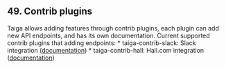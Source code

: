 ## 49. Contrib plugins
Taiga allows adding features through contrib plugins, each plugin can add new
API endpoints, and has its own documentation.
Current supported contrib plugins that adding endpoints:
*
taiga-contrib-slack: Slack integration
([documentation](http://taigaio.github.io/taiga-contrib-slack/dist/index.html))
*
taiga-contrib-hall: Hall.com integration
([documentation](http://taigaio.github.io/taiga-contrib-hall/dist/index.html))
